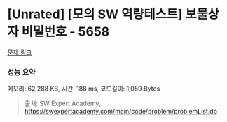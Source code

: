 # [Unrated] [모의 SW 역량테스트] 보물상자 비밀번호 - 5658 

[문제 링크](https://swexpertacademy.com/main/code/problem/problemDetail.do?contestProbId=AWXRUN9KfZ8DFAUo) 

### 성능 요약

메모리: 62,288 KB, 시간: 188 ms, 코드길이: 1,059 Bytes



> 출처: SW Expert Academy, https://swexpertacademy.com/main/code/problem/problemList.do